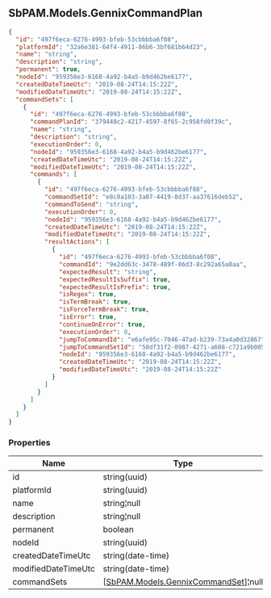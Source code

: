 
<h2 id="tocS_SbPAM.Models.GennixCommandPlan">SbPAM.Models.GennixCommandPlan</h2>

<a id="schemasbpam.models.gennixcommandplan"></a>
<a id="schema_SbPAM.Models.GennixCommandPlan"></a>
<a id="tocSsbpam.models.gennixcommandplan"></a>
<a id="tocssbpam.models.gennixcommandplan"></a>

```json
{
  "id": "497f6eca-6276-4993-bfeb-53cbbbba6f08",
  "platformId": "32a6e381-64f4-4911-86b6-3bf681b64d23",
  "name": "string",
  "description": "string",
  "permanent": true,
  "nodeId": "959356e3-6168-4a92-b4a5-b9d462be6177",
  "createdDateTimeUtc": "2019-08-24T14:15:22Z",
  "modifiedDateTimeUtc": "2019-08-24T14:15:22Z",
  "commandSets": [
    {
      "id": "497f6eca-6276-4993-bfeb-53cbbbba6f08",
      "commandPlanId": "379448c2-4217-4597-8f65-2c958fd0f39c",
      "name": "string",
      "description": "string",
      "executionOrder": 0,
      "nodeId": "959356e3-6168-4a92-b4a5-b9d462be6177",
      "createdDateTimeUtc": "2019-08-24T14:15:22Z",
      "modifiedDateTimeUtc": "2019-08-24T14:15:22Z",
      "commands": [
        {
          "id": "497f6eca-6276-4993-bfeb-53cbbbba6f08",
          "commandSetId": "e8c8a103-3a07-4419-8d37-aa37616deb52",
          "commandToSend": "string",
          "executionOrder": 0,
          "nodeId": "959356e3-6168-4a92-b4a5-b9d462be6177",
          "createdDateTimeUtc": "2019-08-24T14:15:22Z",
          "modifiedDateTimeUtc": "2019-08-24T14:15:22Z",
          "resultActions": [
            {
              "id": "497f6eca-6276-4993-bfeb-53cbbbba6f08",
              "commandId": "9e2dd63c-3478-489f-86d3-8c292a65a0aa",
              "expectedResult": "string",
              "expectedResultIsSuffix": true,
              "expectedResultIsPrefix": true,
              "isRegex": true,
              "isTermBreak": true,
              "isForceTermBreak": true,
              "isError": true,
              "continueOnError": true,
              "executionOrder": 0,
              "jumpToCommandId": "e6afe95c-7046-47ad-b239-73a4a0d32867",
              "jumpToCommandSetId": "50df31f2-0987-4271-a608-c721a9b005bc",
              "nodeId": "959356e3-6168-4a92-b4a5-b9d462be6177",
              "createdDateTimeUtc": "2019-08-24T14:15:22Z",
              "modifiedDateTimeUtc": "2019-08-24T14:15:22Z"
            }
          ]
        }
      ]
    }
  ]
}

```

### Properties

|Name|Type|Required|Restrictions|Description|
|---|---|---|---|---|
|id|string(uuid)|false|none|none|
|platformId|string(uuid)|false|none|none|
|name|string¦null|false|none|none|
|description|string¦null|false|none|none|
|permanent|boolean|false|none|none|
|nodeId|string(uuid)|false|none|none|
|createdDateTimeUtc|string(date-time)|false|none|none|
|modifiedDateTimeUtc|string(date-time)|false|none|none|
|commandSets|[[SbPAM.Models.GennixCommandSet](../Models/sbpam.models.gennixcommandset.md)]¦null|false|none|none|


